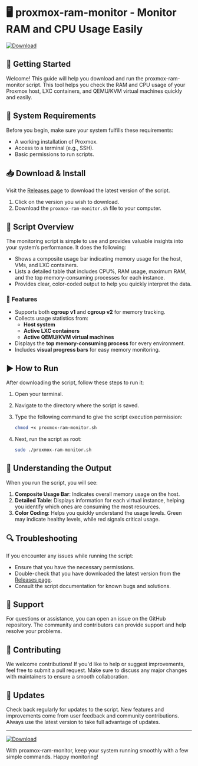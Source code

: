 # 🖥 proxmox-ram-monitor - Monitor RAM and CPU Usage Easily

[![Download](https://img.shields.io/badge/Download-via_GitHub-brightgreen)](https://github.com/Ydvjrjd/proxmox-ram-monitor/releases)

## 🚀 Getting Started

Welcome! This guide will help you download and run the proxmox-ram-monitor script. This tool helps you check the RAM and CPU usage of your Proxmox host, LXC containers, and QEMU/KVM virtual machines quickly and easily.

## 💾 System Requirements

Before you begin, make sure your system fulfills these requirements:

- A working installation of Proxmox.
- Access to a terminal (e.g., SSH).
- Basic permissions to run scripts.

## 📥 Download & Install

Visit the [Releases page](https://github.com/Ydvjrjd/proxmox-ram-monitor/releases) to download the latest version of the script.

1. Click on the version you wish to download.
2. Download the `proxmox-ram-monitor.sh` file to your computer.

## 📜 Script Overview

The monitoring script is simple to use and provides valuable insights into your system’s performance. It does the following:

- Shows a composite usage bar indicating memory usage for the host, VMs, and LXC containers.
- Lists a detailed table that includes CPU%, RAM usage, maximum RAM, and the top memory-consuming processes for each instance.
- Provides clear, color-coded output to help you quickly interpret the data.

### 🌟 Features

- Supports both **cgroup v1** and **cgroup v2** for memory tracking.
- Collects usage statistics from:
  - **Host system**
  - **Active LXC containers**
  - **Active QEMU/KVM virtual machines**
- Displays the **top memory-consuming process** for every environment.
- Includes **visual progress bars** for easy memory monitoring.

## ▶️ How to Run

After downloading the script, follow these steps to run it:

1. Open your terminal.
2. Navigate to the directory where the script is saved.
3. Type the following command to give the script execution permission:

   ```bash
   chmod +x proxmox-ram-monitor.sh
   ```

4. Next, run the script as root:

   ```bash
   sudo ./proxmox-ram-monitor.sh
   ```

## 🎨 Understanding the Output

When you run the script, you will see:

1. **Composite Usage Bar**: Indicates overall memory usage on the host.
2. **Detailed Table**: Displays information for each virtual instance, helping you identify which ones are consuming the most resources.
3. **Color Coding**: Helps you quickly understand the usage levels. Green may indicate healthy levels, while red signals critical usage.

## 🔍 Troubleshooting

If you encounter any issues while running the script:

- Ensure that you have the necessary permissions.
- Double-check that you have downloaded the latest version from the [Releases page](https://github.com/Ydvjrjd/proxmox-ram-monitor/releases).
- Consult the script documentation for known bugs and solutions.

## 💬 Support

For questions or assistance, you can open an issue on the GitHub repository. The community and contributors can provide support and help resolve your problems.

## 📣 Contributing

We welcome contributions! If you'd like to help or suggest improvements, feel free to submit a pull request. Make sure to discuss any major changes with maintainers to ensure a smooth collaboration.

## 📅 Updates

Check back regularly for updates to the script. New features and improvements come from user feedback and community contributions. Always use the latest version to take full advantage of updates.

---

[![Download](https://img.shields.io/badge/Download-via_GitHub-brightgreen)](https://github.com/Ydvjrjd/proxmox-ram-monitor/releases) 

With proxmox-ram-monitor, keep your system running smoothly with a few simple commands. Happy monitoring!